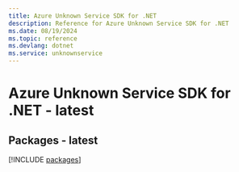 ```yaml
---
title: Azure Unknown Service SDK for .NET
description: Reference for Azure Unknown Service SDK for .NET
ms.date: 08/19/2024
ms.topic: reference
ms.devlang: dotnet
ms.service: unknownservice
---
```

# Azure Unknown Service SDK for .NET - latest
## Packages - latest
[!INCLUDE [packages](unknown-service-index.md)]